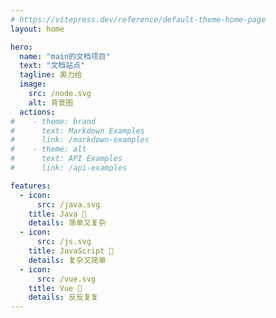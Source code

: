 ```yaml
---
# https://vitepress.dev/reference/default-theme-home-page
layout: home

hero:
  name: "main的文档项目"
  text: "文档站点"
  tagline: 奥力给
  image:
    src: /node.svg
    alt: 背景图
  actions:
#    - theme: brand
#      text: Markdown Examples
#      link: /markdown-examples
#    - theme: alt
#      text: API Examples
#      link: /api-examples

features:
  - icon: 
      src: /java.svg
    title: Java 💪
    details: 简单又复杂
  - icon:
      src: /js.svg
    title: JavaScript 🚀
    details: 复杂又简单
  - icon:
      src: /vue.svg
    title: Vue 🎯
    details: 反反复复
---
```


